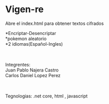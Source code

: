 # Vigen-re

Abre el index.html para obtener textos cifrados

*Encriptar-Desencriptar <br>
*pokemon aleatorio <br>
*2 idiomas(Español-Ingles) <br> <br> <br>

Integrentes:  <br>
Juan Pablo Najera Castro <br>
Carlos Daniel Lopez Perez  <br>
 <br> <br>
 
 Tegnologias: .net core, html , javascript 


